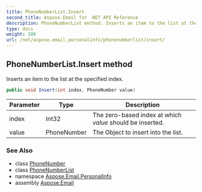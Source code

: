 ```yaml
---
title: PhoneNumberList.Insert
second_title: Aspose.Email for .NET API Reference
description: PhoneNumberList method. Inserts an item to the list at the specified index
type: docs
weight: 280
url: /net/aspose.email.personalinfo/phonenumberlist/insert/
---
```

## PhoneNumberList.Insert method

Inserts an item to the list at the specified index.

```csharp
public void Insert(int index, PhoneNumber value)
```

| Parameter | Type | Description |
| --- | --- | --- |
| index | Int32 | The zero-based index at which *value* should be inserted. |
| value | PhoneNumber | The Object to insert into the list. |

### See Also

* class [PhoneNumber](../../phonenumber/)
* class [PhoneNumberList](../)
* namespace [Aspose.Email.PersonalInfo](../../phonenumberlist/)
* assembly [Aspose.Email](../../../)


